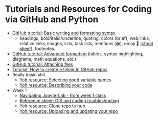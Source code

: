 # Tutorials and Resources for Coding via GitHub and Python
* [GitHub tutorial: Basic writing and formatting syntax](https://docs.github.com/en/get-started/writing-on-github/getting-started-with-writing-and-formatting-on-github/basic-writing-and-formatting-syntax)
   * headings, bold/italic/underline, quoting, colors (brief), web links, relative links, images, lists, task lists, mentions (@), emoji 🍭 [(cheat sheet)](https://github.com/ikatyang/emoji-cheat-sheet/blob/master/README.md), footnotes.
* [GitHub tutorial: Advanced formatting](https://docs.github.com/en/get-started/writing-on-github/working-with-advanced-formatting) (tables, syntax highlighting, diagrams, math equations, etc.)
* [GitHub tutorial: Attaching files](https://docs.github.com/en/get-started/writing-on-github/working-with-advanced-formatting/attaching-files)
* [Tutorial: How to create a folder in GitHub repos](https://www.alpharithms.com/how-to-create-a-folder-in-github-repos-463022/)
* Really basic shit
   * [Yoh resource: Selecting good variable names](https://github.com/yohman/23W-UP221/blob/main/Weeks/Week01%20Intro/extras/gcp-1-variable-naming.ipynb)
   * [Yoh resource: Describing your code](https://github.com/yohman/23W-UP221/blob/main/Weeks/Week01%20Intro/extras/gcp-2-describing-code.ipynb)
* Week 1   
   * [Navigating JupyterLab - from week 1 class](https://github.com/yohman/23W-UP221/blob/main/Weeks/Week01%20Intro/W102-NavigatingTheNotebook.ipynb)
   * [Reference sheet: GIS and coding troubleshooting](https://docs.google.com/document/d/14fz3iSSb76PDiyqY8ZGDpao3umKMgvvR5NtvQwOsJao/edit)
   * [Yoh resource: Clone repo to hub](https://github.com/yohman/23W-UP221/blob/main/Git%20related/Clone%20repo%20to%20hub.md)
   * [Yoh resource: Uploading and updating your repo](https://github.com/yohman/23W-UP221/blob/main/Git%20related/Clone%20repo%20to%20hub.md)

